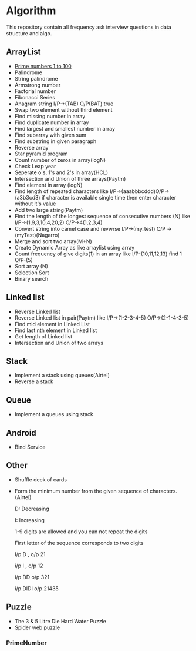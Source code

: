 # Algorithm

This repository contain all frequency ask interview questions in data structure and algo.

## ArrayList
- [Prime numbers 1 to 100](#PrimeNumber)
- Palindrome
- String palindrome
- Armstrong number
- Factorial number
- Fibonacci Series
- Anagram string I/P->(TAB) O/P(BAT) true
- Swap two element without third element
- Find missing number in array
- Find duplicate number in array
- Find largest and smallest number in array
- Find subarray with given sum
- Find substring in given paragraph
- Reverse array 
- Star pyramid program
- Count number of zeros in array(logN)
- Check Leap year
- Seperate o's, 1's and 2's in array(HCL)
- Intersection and Union of three arrays(Paytm)
- Find element in array (logN) 
- Find length of repeated characters like I/P->(aaabbbcddd)O/P->(a3b3cd3)
	if character is available single time then enter character without it's value
- Add two large string(Paytm)
- Find the length of the longest sequence of consecutive numbers (N) like I/P->(1,9,3,10,4,20,2) O/P->4(1,2,3,4)
- Convert string into camel case and revwrse I/P->(my_test) O/P ->(myTest)(Nagarro)
- Merge and sort two array(M+N)
- Create Dynamic Array as like arraylist using array
- Count frequency of give digits(1) in an array like I/P-(10,11,12,13) find 1 O/P-(5)
- Sort array (N)
- Selection Sort
- Binary search

## Linked list
- Reverse Linked list
- Reverse Linked list in pair(Paytm) like I/P->(1-2-3-4-5) O/P->(2-1-4-3-5)
- Find mid element in Linked List 
- Find last nth element in Linked list
- Get length of Linked list
- Intersection and Union of two arrays

## Stack
- Implement a stack using queues(Airtel)
- Reverse a stack

## Queue
- Implement a queues using stack

## Android
- Bind Service 

## Other
- Shuffle deck of cards
- Form the minimum number from the given sequence of characters.(Airtel)
	
	D: Decreasing
	
	I: Increasing
	
	1-9 digits are allowed and you can not repeat the digits
	
	First letter of the sequence corresponds to two digits

	I/p D , o/p  21
	
	i/p I , o/p  12
	
	i/p DD  o/p 321
	
	i/p DIDI  o/p 21435
	
## Puzzle
- The 3 & 5 Litre Die Hard Water Puzzle
- Spider web puzzle



### PrimeNumber

















































